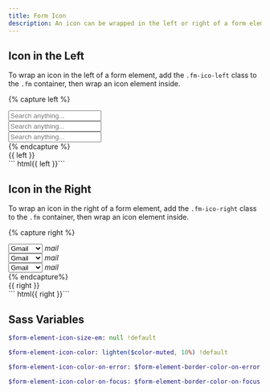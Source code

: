 ```yaml
---
title: Form Icon
description: An icon can be wrapped in the left or right of a form element.
---
```


## Icon in the Left

To wrap an icon in the left of a form element,
add the `.fm-ico-left` class to the `.fm` container,
then wrap an icon element inside.

{% capture left %}
<div class="fm fm-text fm-ico-left fm-small">
  <input name="example1" placeholder="Search anything...">
  <i class="ico ico-search"></i>
</div>
<div class="fm fm-text fm-ico-left">
  <input name="example2" placeholder="Search anything...">
  <i class="ico ico-search"></i>
</div>
<div class="fm fm-text fm-ico-left fm-large">
  <input name="example3" placeholder="Search anything...">
  <i class="ico ico-search"></i>
</div>
{% endcapture %}
<div class="form-example">
  {{ left }}
</div>
``` html{{ left }}```

## Icon in the Right

To wrap an icon in the right of a form element,
add the `.fm-ico-right` class to the `.fm` container,
then wrap an icon element inside.

{% capture right %}
<div class="fm fm-select fm-ico-right fm-small">
  <select name="example4" placeholder="E.g., Gamil">
    <option value="gmail">Gmail</option>
    <option value="hotmail">Hotmail</option>
  </select>
  <i class="ico material-icons">mail</i>
</div>
<div class="fm fm-select fm-ico-right">
  <select name="example5" placeholder="E.g., Gamil">
    <option value="gmail">Gmail</option>
    <option value="hotmail">Hotmail</option>
  </select>
  <i class="ico material-icons">mail</i>
</div>
<div class="fm fm-select fm-ico-right fm-large">
  <select name="example6" placeholder="E.g., Gamil">
    <option value="gmail">Gmail</option>
    <option value="hotmail">Hotmail</option>
  </select>
  <i class="ico material-icons">mail</i>
</div>
{% endcapture%}
<div class="form-example">
  {{ right }}
</div>
``` html{{ right }}```

## Sass Variables

``` sass
$form-element-icon-size-em: null !default
```

``` sass
$form-element-icon-color: lighten($color-muted, 10%) !default
```

``` sass
$form-element-icon-color-on-error: $form-element-border-color-on-error !default
```

``` sass
$form-element-icon-color-on-focus: $form-element-border-color-on-focus !default
```